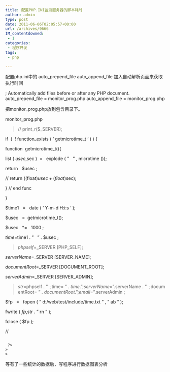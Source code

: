 ```yaml
---
title: 配置PHP.INI监测服务器的脚本耗时
author: admin
type: post
date: 2011-06-06T02:05:57+00:00
url: /archives/9666
IM_contentdowned:
 - 1
categories:
 - 程序开发
tags:
 - php

---
```

配置php.ini中的
auto\_prepend\_file
auto\_append\_file
加入自动解析页面来获取执行时间

; Automatically add files before or after any PHP document.
auto\_prepend\_file = monitor_prog.php
auto\_append\_file = monitor_prog.php

把monitor_prog.php放到包含目录下。

monitor_prog.php

>

>  // print_r($_SERVER);

if  (  ! function_exists ( ‘ getmicrotime_t ‘ ) ) {

function  getmicrotime_t(){

list ( $usec ,   $sec )  =   explode ( ”   ” , microtime ());

return   $usec ;

// return ((float)$usec + (float)$sec);

} // end func

}

$time1   =   date ( ‘ Y-m-d H:i:s ‘ );

$usec   =  getmicrotime_t();

$usec   *=   1000 ;

$time   =   $time1 . ”   ” . $usec ;


>
>

> $phpself = $_SERVER [PHP_SELF];

$serverName = $_SERVER [SERVER_NAME];

$documentRoot = $_SERVER [DOCUMENT_ROOT];

$serverAdmin = $_SERVER [SERVER_ADMIN];
>

>
>

> $str = $phpself . ”  ;time= ” . $time . ”   ;serverName= ” . $serverName . ”  ;documentRoot= ” . $documentRoot . ”  ;email= ” . $serverAdmin ;

$fp   =   fopen ( ” d:/web/test/include/time.txt ” , ” ab ” );

fwrite ( $fp ,   $str . ” rn ” );

fclose ( $fp );

//

```

 ?>
>
>
```

等有了一些统计的数据后，写程序进行数据图表分析